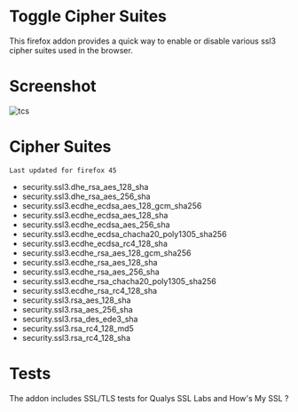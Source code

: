 # Toggle Cipher Suites

This firefox addon provides a quick way to enable or disable various ssl3 cipher suites used in the browser.


# Screenshot

![tcs](https://cloud.githubusercontent.com/assets/2903711/14580575/18425f3c-03c9-11e6-8edd-53584346920a.png)


# Cipher Suites  

	Last updated for firefox 45

-	security.ssl3.dhe_rsa_aes_128_sha
-	security.ssl3.dhe_rsa_aes_256_sha
-	security.ssl3.ecdhe_ecdsa_aes_128_gcm_sha256
-	security.ssl3.ecdhe_ecdsa_aes_128_sha
-	security.ssl3.ecdhe_ecdsa_aes_256_sha
-	security.ssl3.ecdhe_ecdsa_chacha20_poly1305_sha256
-	security.ssl3.ecdhe_ecdsa_rc4_128_sha
-	security.ssl3.ecdhe_rsa_aes_128_gcm_sha256
-	security.ssl3.ecdhe_rsa_aes_128_sha
-	security.ssl3.ecdhe_rsa_aes_256_sha
-	security.ssl3.ecdhe_rsa_chacha20_poly1305_sha256
-	security.ssl3.ecdhe_rsa_rc4_128_sha
-	security.ssl3.rsa_aes_128_sha
-	security.ssl3.rsa_aes_256_sha
-	security.ssl3.rsa_des_ede3_sha
-	security.ssl3.rsa_rc4_128_md5
-	security.ssl3.rsa_rc4_128_sha

# Tests 

The addon includes SSL/TLS tests for Qualys SSL Labs and How's My SSL ?
